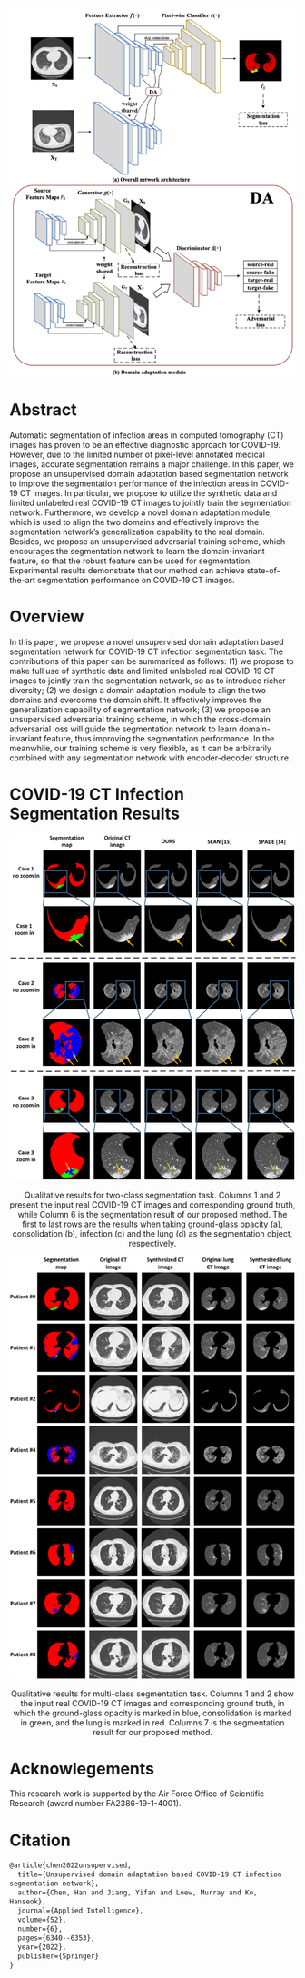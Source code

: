![Image width=6%](resources/fig1.png)


# Abstract

Automatic segmentation of infection areas in computed tomography (CT) images has proven to be an effective diagnostic approach for COVID-19. However, due to the limited number of pixel-level annotated medical images, accurate segmentation remains a major challenge. In this paper, we propose an unsupervised domain adaptation based segmentation network to improve the segmentation performance of the infection areas in COVID-19 CT images. In particular, we propose to utilize the synthetic data and limited unlabeled real COVID-19 CT images to jointly train the segmentation network. Furthermore, we develop a novel domain adaptation module, which is used to align the two domains and effectively improve the segmentation network’s generalization capability to the real domain. Besides, we propose an unsupervised adversarial training scheme, which encourages the segmentation network to learn the domain-invariant feature, so that the robust feature can be used for segmentation. Experimental results demonstrate that our method can achieve state-of-the-art segmentation performance on COVID-19 CT images.

# Overview

In this paper, we propose a novel unsupervised domain adaptation based segmentation network for COVID-19 CT infection segmentation task. The contributions of this paper can be summarized as follows: (1) we propose to make full use of synthetic data and limited unlabeled real COVID-19 CT images to jointly train the segmentation network, so as to introduce richer diversity; (2) we design a domain adaptation module to align the two domains and overcome the domain shift. It effectively improves the generalization capability of segmentation network; (3) we propose an unsupervised adversarial training scheme, in which the cross-domain adversarial loss will guide the segmentation network to learn domain-invariant feature, thus improving the segmentation performance. In the meanwhile, our training scheme is very flexible, as it can be arbitrarily combined with any segmentation network with encoder-decoder structure.

# COVID-19 CT Infection Segmentation Results
![Image](resources/fig3.png)
<p align="center">
Qualitative results for two-class segmentation task. Columns 1 and 2 present the input real COVID-19 CT images and corresponding ground truth, while Column 6 is the segmentation result of our proposed method. The first to last rows are the results when taking ground-glass opacity (a), consolidation (b), infection (c) and the lung (d) as the segmentation object, respectively.
</p>

![Image](resources/fig4.png)
<p align="center">
Qualitative results for multi-class segmentation task. Columns 1 and 2 show the input real COVID-19 CT images and corresponding ground truth, in which the ground-glass opacity is marked in blue, consolidation is marked in green, and the lung is marked in red. Columns 7 is the segmentation result for our proposed method.
</p>

# Acknowlegements
This research work is supported by the Air Force Office of Scientific Research (award number FA2386-19-1-4001).

# Citation
```
@article{chen2022unsupervised,
  title={Unsupervised domain adaptation based COVID-19 CT infection segmentation network},
  author={Chen, Han and Jiang, Yifan and Loew, Murray and Ko, Hanseok},
  journal={Applied Intelligence},
  volume={52},
  number={6},
  pages={6340--6353},
  year={2022},
  publisher={Springer}
}
```
